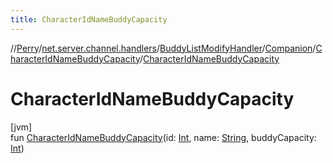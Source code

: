 ```yaml
---
title: CharacterIdNameBuddyCapacity
---
```

//[Perry](../../../../../index.html)/[net.server.channel.handlers](../../../index.html)/[BuddyListModifyHandler](../../index.html)/[Companion](../index.html)/[CharacterIdNameBuddyCapacity](index.html)/[CharacterIdNameBuddyCapacity](-character-id-name-buddy-capacity.html)



# CharacterIdNameBuddyCapacity



[jvm]\
fun [CharacterIdNameBuddyCapacity](-character-id-name-buddy-capacity.html)(id: [Int](https://kotlinlang.org/api/latest/jvm/stdlib/kotlin/-int/index.html), name: [String](https://kotlinlang.org/api/latest/jvm/stdlib/kotlin/-string/index.html), buddyCapacity: [Int](https://kotlinlang.org/api/latest/jvm/stdlib/kotlin/-int/index.html))




